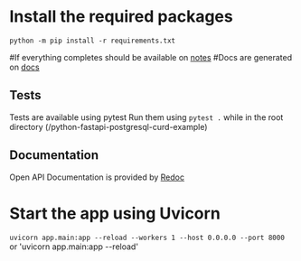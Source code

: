 # Install the required packages
   `python -m pip install -r requirements.txt`

#If everything completes should be available on [notes](http://localhost:8000/api/blogs)
#Docs are generated on [docs](http://localhost:8000/docs)

## Tests

Tests are available using pytest
Run them using `pytest .` while in the root directory (/python-fastapi-postgresql-curd-example)

## Documentation
Open API Documentation is provided by [Redoc](http://localhost:8000/redoc)

# Start the app using Uvicorn
 `uvicorn app.main:app --reload --workers 1 --host 0.0.0.0 --port 8000`
 or 'uvicorn app.main:app --reload'
